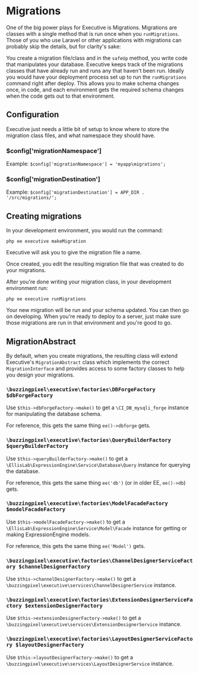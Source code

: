 # Migrations

One of the big power plays for Executive is Migrations. Migrations are classes with a single method that is run once when you `runMigrations`. Those of you who use Laravel or other applications with migrations can probably skip the details, but for clarity's sake:

You create a migration file/class and in the `safeUp` method, you write code that manipulates your database. Executive keeps track of the migrations classes that have already run and runs any that haven't been run. Ideally you would have your deployment process set up to run the `runMigrations` command right after deploy. This allows you to make schema changes once, in code, and each environment gets the required schema changes when the code gets out to that environment.

## Configuration

Executive just needs a little bit of setup to know where to store the migration class files, and what namespace they should have.

### $config['migrationNamespace']

Example: `$config['migrationNamespace'] = 'myapp\migrations';`

### $config['migrationDestination']

Example: `$config['migrationDestination'] = APP_DIR . '/src/migrations/';`

## Creating migrations

In your development environment, you would run the command:

`php ee executive makeMigration`

Executive will ask you to give the migration file a name.

Once created, you edit the resulting migration file that was created to do your migrations.

After you're done writing your migration class, in your development environment run:

`php ee executive runMigrations`

Your new migration will be run and your schema updated. You can then go on developing. When you're ready to deploy to a server, just make sure those migrations are run in that environment and you're good to go.

## MigrationAbstract

By default, when you create migrations, the resulting class will extend Executive's `MigrationAbstract` class which implements the correct `MigrationInterface` and provides access to some factory classes to help you design your migrations.

### `\buzzingpixel\executive\factories\DBForgeFactory $dbForgeFactory`

Use `$this->dbForgeFactory->make()` to get a `\CI_DB_mysqli_forge` instance for manipulating the database schema.

For reference, this gets the same thing `ee()->dbforge` gets.

### `\buzzingpixel\executive\factories\QueryBuilderFactory $queryBuilderFactory`

Use `$this->queryBuilderFactory->make()` to get a `\EllisLab\ExpressionEngine\Service\Database\Query` instance for querying the database.

For reference, this gets the same thing `ee('db')` (or in older EE, `ee()->db`) gets.

### `\buzzingpixel\executive\factories\ModelFacadeFactory $modelFacadeFactory`

Use `$this->modelFacadeFactory->make()` to get a `\EllisLab\ExpressionEngine\Service\Model\Facade` instance for getting or making ExpressionEngine models.

For reference, this gets the same thing `ee('Model')` gets.

### `\buzzingpixel\executive\factories\ChannelDesignerServiceFactory $channelDesignerFactory`

Use `$this->channelDesignerFactory->make()` to get a `\buzzingpixel\executive\services\ChannelDesignerService` instance.

### `\buzzingpixel\executive\factories\ExtensionDesignerServiceFactory $extensionDesignerFactory`

Use `$this->extensionDesignerFactory->make()` to get a `\buzzingpixel\executive\services\ExtensionDesignerService` instance.

### `\buzzingpixel\executive\factories\LayoutDesignerServiceFactory $layoutDesignerFactory`

Use `$this->layoutDesignerFactory->make()` to get a `\buzzingpixel\executive\services\LayoutDesignerService` instance.
